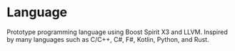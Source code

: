 # Language
Prototype programming language using Boost Spirit X3 and LLVM. 
Inspired by many languages such as C/C++, C#, F#, Kotlin, Python, and Rust.